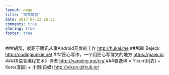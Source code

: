 ```yaml
---
layout: page
title: "推荐博客"
date: 2017-07-23 16:32
comments: true
sharing: true
footer: true
---
```


###胡凯，就职于腾讯从事Android开发的工作
http://hukai.me
###Bill Bejeck
http://codingjunkie.net
###匠心写作，一个用匠心写博文的地方
https://gank.io
###《R语言编程艺术》译者
http://yanping.me/cn/
###姜逸坤 = Yikun(码农) + Kero(漫画) + 小困(自媒)
http://yikun.github.io/
